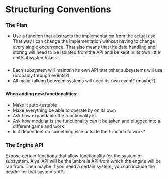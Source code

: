 # Structuring Conventions

### The Plan

* Use a function that abstracts the implementation from the actual use. That way I can change the implementation without
having to change every single occurrence. That also means that the data handling and storing will need to be isolated from the API
and be kept in its own little unit/subsystem/class.

###

* Each subsystem will maintain its own API that other subsystems will use (probably through events?)
* All major talking between systems will need its own event? (maybe?)

###

#### When adding new functionalities:
* Make it auto-testable
* Make everything be able to operate by on its own
* Ask how expandable the functionality is
* Ask how modular is the functionality can it be taken and plugged into a different game and work
* Is it dependent on something else outside the function to work?

### The Engine API

Expose certain functions that allow functionality for the system or subsystem. Alya_API will be the umbrella API from which the engine will be ran from.
Then maybe if you need a certain system, you can include the header for that system's API.